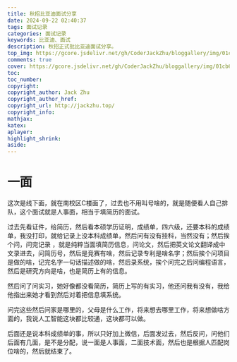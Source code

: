 ```yaml
---
title: 秋招比亚迪面试分享
date: 2024-09-22 02:40:37
tags: 面试记录
categories: 面试记录
keywords: 比亚迪、面试
description: 秋招正式批比亚迪面试分享。
top_img: https://gcore.jsdelivr.net/gh/CoderJackZhu/bloggallery/img/01cb6bf5523d02fb95edf8da1c02b62b.jpeg
comments: true
cover: https://gcore.jsdelivr.net/gh/CoderJackZhu/bloggallery/img/01cb6bf5523d02fb95edf8da1c02b62b.jpeg
toc:
toc_number:
copyright:
copyright_author: Jack Zhu
copyright_author_href: 
copyright_url: http://jackzhu.top/
copyright_info: 
mathjax: 
katex: 
aplayer: 
highlight_shrink: 
aside: 
---
```


# 一面

这次是线下面，就在南校区C楼面了，过去也不用叫号啥的，就是随便看人自己排队，这个面试就是人事面，相当于填简历的面试。

过去先看证件，给简历，然后看本硕学历证明，成绩单，四六级，还要本科的成绩单，我没打印，就给记录上没本科成绩单，然后问有没有挂科，当然没有；然后挨个问，问完记录 ，就是纯粹当面填简历信息，问论文，然后把英文论文翻译成中文录进去，问简历号，然后是竞赛有啥，然后记录专利是啥名字；然后挨个问项目是做的啥，记完名字一句话描述做的啥，然后录系统，挨个问完之后问编程语言，然后是研究方向是啥，也是简历上有的信息。

然后问了问实习，她好像都没看简历，简历上写的有实习，他还问我有没有，我给他指出来她才看到然后对着把信息填系统。

问完这些然后问家是哪里的，父母是什么工作，将来想去哪里工作，将来想做啥方面的，我说人工智能这块都比较通，这块都可以做。

后面还是说本科成绩单的事，所以只好加上微信，后面发过去，然后反问，问他们后面有几面，是不是分配，说一面是人事面，二面技术面，然后也是根据人匹配岗位啥的，然后就结束了。